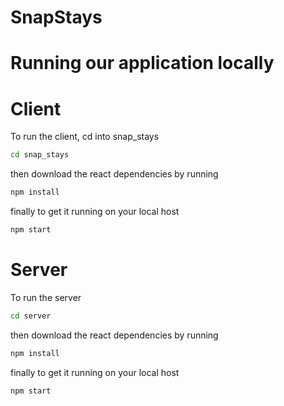 # SnapStays

# Running our application locally 

# Client 
To run the client, cd into snap_stays 
```bash
cd snap_stays
```
then download the react dependencies by running 
```bash
npm install 
```
finally to get it running on your local host  
```bash
npm start 
```
# Server 
To run the server
```bash
cd server 
```
then download the react dependencies by running 
```bash
npm install 
```
finally to get it running on your local host  
```bash
npm start 
```
